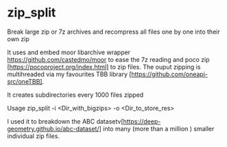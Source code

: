 # zip_split
Break large zip or 7z archives and recompress all files one by one into their own zip

It uses and embed  moor libarchive wrapper https://github.com/castedmo/moor to ease the 7z reading and poco zip [https://pocoproject.org/index.html] to zip files.
The ouput zipping is multihreaded via my favourites TBB library [https://github.com/oneapi-src/oneTBB].

It creates subdirectories every 1000 files zipped

Usage 
zip_split -i <Dir_with_bigzips> -o <Dir_to_store_res>

I used it to breakdown the ABC datasetv[https://deep-geometry.github.io/abc-dataset/] into many (more than a million ) smaller individual zip files. 

